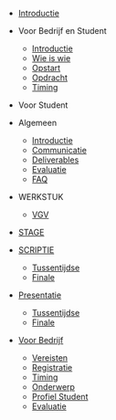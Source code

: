 * [Introductie](README.md)

* Voor Bedrijf en Student
  * [Introductie](VOOR_BEDRIJF_EN_STUDENT/Introductie.md)
  * [Wie is wie](VOOR_BEDRIJF_EN_STUDENT/Wieiswie.md)
  * [Opstart](VOOR_BEDRIJF_EN_STUDENT/opstart.md)
  * [Opdracht](VOOR_BEDRIJF_EN_STUDENT/Opdracht.md)
  * [Timing](VOOR_BEDRIJF_EN_STUDENT/Timing.md)
* Voor Student
 * Algemeen 
   * [Introductie](VOOR_STUDENT/readme.md)
   * [Communicatie](VOOR_STUDENT/communicatie.md)
   * [Deliverables](VOOR_STUDENT/deliverables.md)
   * [Evaluatie](VOOR_STUDENT/evaluatie.md)
   * [FAQ](VOOR_STUDENT/faq.md)
 * WERKSTUK
   * [VGV](VOOR_STUDENT/_WERKSTUK/vgv.md)
 * [STAGE](VOOR_STUDENT/_STAGE/README.MD)
 * [SCRIPTIE](VOOR_STUDENT/_SCRIPTIE/readme.md) 
   * [Tussentijdse](VOOR_STUDENT/_SCRIPTIE/tussentijdse_scriptie.md)
   * [Finale](VOOR_STUDENT/_SCRIPTIE/finale.md)
 
 * [Presentatie](VOOR_STUDENT/_PRESENTATIE/readme.md)
   * [Tussentijdse](VOOR_STUDENT/_PRESENTATIE/tussentijdse_presentatie.md)
   * [Finale](VOOR_STUDENT/_PRESENTATIE/eindpresentatie.md)
* [Voor Bedrijf](VOOR_BEDRIJF/README.MD)
  * [Vereisten](VOOR_BEDRIJF/vereisten.md)
  * [Registratie](VOOR_BEDRIJF/aanmelden.md)
  * [Timing](VOOR_BEDRIJF_EN_STUDENT/Timing.md)
  * [Onderwerp](VOOR_BEDRIJF/onderwerp.md)
  * [Profiel Student](VOOR_BEDRIJF/profiel_student.md)
  * [Evaluatie](VOOR_BEDRIJF/evaluatie.md)

